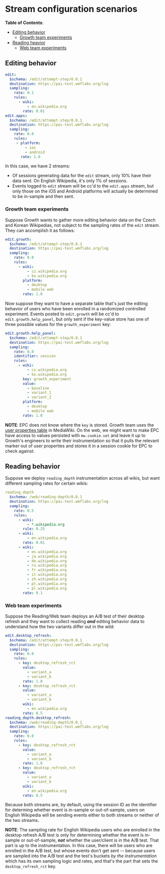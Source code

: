 # Stream configuration scenarios

**Table of Contents**:

- [Editing behavior](#Editing-behavior)
    - [Growth team experiments](#Growth-team-experiments)
- [Reading heavior](#Reading-heavior)
    - [Web team experiments](#Web-team-experiments)

## Editing behavior

```yaml
edit:
  $schema: /edit/attempt-step/0.0.1
  destination: https://pai-test.wmflabs.org/log
  sampling:
    rate: 0.1
    rules:
      - wiki:
          - en.wikipedia.org
        rate: 0.01
edit.apps:
  $schema: /edit/attempt-step/0.0.1
  destination: https://pai-test.wmflabs.org/log
  sampling:
    rate: 0.0
    rules:
     - platform:
         - ios
         - android
       rate: 1.0
```

In this case, we have 2 streams:

- Of sessions generating data for the `edit` stream, only 10% have their data sent. On English Wikipedia, it's only 1% of sessions.
- Events logged to `edit` stream will be cc'd to the `edit.apps` stream, but only those on the iOS and Android platforms will actually be determined to be in-sample and then sent.

### Growth team experiments

Suppose Growth wants to gather more editing behavior data on the Czech and Korean Wikipedias, not subject to the sampling rates of the `edit` stream. They can accomplish it as follows:

```yaml
edit.growth:
  $schema: /edit/attempt-step/0.0.1
  destination: https://pai-test.wmflabs.org/log
  sampling:
    rate: 0.0
    rules:
      - wiki:
          - cz.wikipedia.org
          - ko.wikipedia.org
        platform:
          - desktop
          - mobile web
        rate: 1.0
```

Now suppose they want to have a separate table that's just the editing behavior of users who have been enrolled in a randomized controlled experiment. Events posted to `edit.growth` will be cc'd to `edit.growth.help_panel`, but only sent if the key-value store has one of three possible values for the `growth_experiment` key:

```yaml
edit.growth.help_panel:
  $schema: /edit/attempt-step/0.0.1
  destination: https://pai-test.wmflabs.org/log
  sampling:
    rate: 0.0
    identifier: session
    rules:
      - wiki:
          - cz.wikipedia.org
          - ko.wikipedia.org
        key: growth_experiment
        value:
          - baseline
          - variant_1
          - variant_2
        platform:
          - desktop
          - mobile web
        rate: 1.0
```

**NOTE**: EPC does not know where the `key` is stored. Growth team uses the [user properties table](https://www.mediawiki.org/wiki/Manual:User_properties_table) in MediaWiki. On the web, we might want to make EPC have access to values persisted with `mw.cookie.set` and leave it up to Growth's engineers to write their instrumentation so that it pulls the relevant marker out of user properties and stores it in a session cookie for EPC to check against.

## Reading behavior

Suppose we deploy `reading_depth` instrumentation across all wikis, but want different sampling rates for certain wikis:

```yaml
reading_depth
  $schema: /web/reading-depth/0.0.1
  destination: https://pai-test.wmflabs.org/log
  sampling:
    rate: 0.5
    rules:
      - wiki:
          - *.wikipedia.org
        rule: 0.25
      - wiki:
          - en.wikipedia.org
        rate: 0.01
      - wiki:
          - es.wikipedia.org
          - ja.wikipedia.org
          - de.wikipedia.org
          - ru.wikipedia.org
          - fr.wikipedia.org
          - it.wikipedia.org
          - zh.wikipedia.org
          - pt.wikipedia.org
          - pl.wikipedia.org
        rate: 0.1
```

### Web team experiments

Suppose the Reading/Web team deploys an A/B test of their desktop refresh and they want to collect reading **_and_** editing behavior data to understand how the two variants differ out in the wild:

```yaml
edit.desktop_refresh:
  $schema: /edit/attempt-step/0.0.1
  destination: https://pai-test.wmflabs.org/log
  sampling:
    rate: 0.0
    rules:
      - key: desktop_refresh_rct
        value:
          - variant_a
          - variant_b
        rate: 1.0
      - key: desktop_refresh_rct
        value:
          - variant_a
          - variant_b
        wiki:
          - en.wikipedia.org
        rate: 0.5
reading_depth.desktop_refresh:
  $schema: /web/reading-depth/0.0.1
  destination: https://pai-test.wmflabs.org/log
  sampling:
    rate: 0.0
    rules:
      - key: desktop_refresh_rct
        value:
          - variant_a
          - variant_b
        rate: 1.0
      - key: desktop_refresh_rct
        value:
          - variant_a
          - variant_b
        wiki:
          - en.wikipedia.org
        rate: 0.5
```

Because both streams are, by default, using the session ID as the identifier for determing whether event is in-sample or out-of-sample, users on English Wikipedia will be sending events either to both streams or neither of the two streams.

**NOTE**: The sampling rate for English Wikipedia users who are enrolled in the desktop refresh A/B test is only for determining whether the event is in-sample or out-of-sample, **_not_** whether the user/client is in the A/B test. That part is up to the instrumentation. In this case, there will be users who are enrolled in the A/B test, but whose events don't get sent -- because users are sampled into the A/B test and the test's buckets *by the instrumentation* which has its own sampling logic and rates, and that's the part that sets the `desktop_refresh_rct` key.
